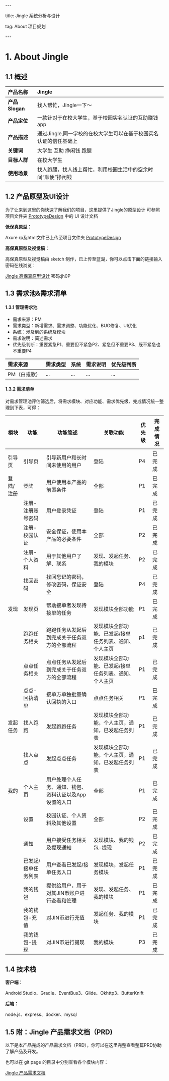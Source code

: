 \---

title: Jingle 系统分析与设计

tag: About 项目规划

\---



# 1. About Jingle

## 1.1 概述

| **产品名称**   | Jingle                                                       |
| :------------- | :----------------------------------------------------------- |
| **产品Slogan** | 找人帮忙，Jingle一下～                                       |
| **产品定位**   | 一款针对于在校大学生，基于校园实名认证的互助赚钱app          |
| **产品描述**   | 通过Jingle,同一学校的在校大学生可以在基于校园实名认证的信任基础上 |
| **关键词**     | 大学生 互助 挣闲钱 跑腿                                      |
| **目标人群**   | 在校大学生                                                   |
| **使用场景**   | 找人跑腿，找人线上帮忙，利用校园生活中的空余时间“顺便”挣闲钱 |



## 1.2 产品原型及UI设计

为了让来到这里的你快速了解我们的项目，这里提供了Jingle的原型设计
可参照项目文件夹 [PrototypeDesign](https://github.com/systemanalyse/raiseMoney/tree/master/PrototypeDesign) 中的 UI 设计文档

**低保真原型：**

Axure rp及html文件已上传至项目文件夹 [PrototypeDesign](https://github.com/systemanalyse/raiseMoney/tree/master/PrototypeDesign) 

**高保真原型及视觉稿：**

高保真原型及视觉稿由 sketch 制作，已上传至蓝湖，你可以点击下面的链接输入密码在线浏览：

[Jingle 高保真原型设计](https://lanhuapp.com/url/RFtA5 )  密码:jh0P



## 1.3 需求池&需求清单

#### 1.3.1 管理需求池

- 需求来源：PM
- 需求类型：新增需求、需求调整、功能优化、BUG修复、UI优化
- 系统：涉及到的系统及模块
- 需求说明：简述需求
- 优先级判断：重要紧急P1、重要但不紧急P2、紧急但不重要P3、既不紧急也不重要P4

| 需求来源     | 需求类型 | 系统 | 需求说明 | 优先级判断 |
| :----------- | :------- | :--- | :------- | :--------- |
| PM（白彧歌） | ...      | ...  | ...      | ...        |

#### 1.3.2 需求清单

对需求管理池评估筛选后，将需求模块、对应功能、需求优先级、完成情况统一整理到下表，可得：

| 模块      | 功能                | 功能简述                                                | 关联功能                                              | 优先级 | 完成情况 |
| --------- | ------------------- | ------------------------------------------------------- | ----------------------------------------------------- | ------ | -------- |
| 引导页    | 引导页              | 引导新用户和长时间未使用的用户                          | 登陆                                                  | P4     | 已完成   |
| 登陆/注册 | 登陆                | 用户使用本产品的前置条件                                | 全部                                                  | P1     | 已完成   |
|           | 注册-注册账号密码   | 用户登录凭证                                            | 登陆                                                  | P1     | 已完成   |
|           | 注册-校园认证       | 安全保证，使用本产品的必要条件                          | 全部                                                  | P2     | 已完成   |
|           | 注册-个人资料       | 用于其他用户了解、联系                                  | 发现、发起任务、我的模块                              | P2     | 已完成   |
|           | 找回密码            | 找回忘记的密码，修改密码，保证安全                      | 登陆                                                  | P4     | 已完成   |
| 发现      | 发现页              | 帮助接单者发现待接单的任务                              | 发现模块全部功能                                      | P1     | 已完成   |
|           | 跑跑任务相关        | 跑跑任务从发起后到完成关于任务双方的全部流程            | 发现模块全部功能、已发起/接单任务列表、通知、个人主页 | p1     | 已完成   |
|           | 点点任务相关        | 点点任务从发起后到完成关于任务双方的全部流程            | 发现模块全部功能、已发起/接单任务列表、通知、个人主页 | P1     | 已完成   |
|           | 点点-回执清单       | 接单方单独批量确认回执的入口                            | 点点任务相关                                          | P1     | 已完成   |
| 发起任务  | 找人跑跑            | 发起跑跑任务                                            | 发现模块全部功能，个人主页，通知，已发起任务列表      | P1     | 已完成   |
|           | 找人点点            | 发起点点任务                                            | 发现模块全部功能，个人主页，通知，已发起任务列表      | P1     | 已完成   |
| 我的      | 个人主页            | 用户处理个人任务、通知、钱包、资料认证以及App设置的入口 | 全部                                                  | P1     | 已完成   |
|           | 设置                | 校园认证、个人资料及其他设置                            | 全部                                                  | P2     | 已完成   |
|           | 通知                | 用户接受任务相关及提现通知                              | 发现模块、我的钱包-提现                               | P2     | 已完成   |
|           | 已发起/接单任务列表 | 用户查看已发起/接单任务入口                             | 发现模块，发起任务模块                                | P1     | 已完成   |
|           | 我的钱包            | 提供给用户，用于对其JIN币账户进行查看和管理             | 发现、发起任务、我的模块                              | P1     | 已完成   |
|           | 我的钱包-充值       | 对JIN币进行充值                                         | 发起任务、我的模块                                    | P1     | 已完成   |
|           | 我的钱包-提现       | 对JIN币进行提现                                         | 我的模块                                              | P3     | 已完成   |


## 1.4 技术栈

**客户端：**

Android Studio、Gradle、EventBus3、Glide、Okhttp3、ButterKnift

**后端：**

node.js、express、docker、mysql



## 1.5 附：Jingle 产品需求文档（PRD)

以下是本产品完成的产品需求文档（PRD），你可以在这里完整查看整篇PRD协助了解产品及开发。

也可以在 git page 的目录中分别查看各个模块内容：

[Jingle 产品需求文档](https://github.com/systemanalyse/raiseMoney/blob/master/docs/Jingle%E8%BD%AF%E4%BB%B6%E9%9C%80%E6%B1%82%E8%AF%B4%E6%98%8E%E4%B9%A6.md)

